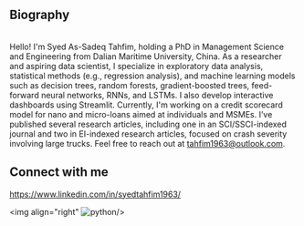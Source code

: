 ## Biography
<br>Hello! I'm Syed As-Sadeq Tahfim, holding a PhD in Management Science and Engineering from Dalian Maritime University, China. As a researcher and aspiring data scientist, I specialize in exploratory data analysis, statistical methods (e.g., regression analysis), and machine learning models such as decision trees, random forests, gradient-boosted trees, feed-forward neural networks, RNNs, and LSTMs. I also develop interactive dashboards using Streamlit. Currently, I'm working on a credit scorecard model for nano and micro-loans aimed at individuals and MSMEs. I’ve published several research articles, including one in an SCI/SSCI-indexed journal and two in EI-indexed research articles, focused on crash severity involving large trucks. Feel free to reach out at tahfim1963@outlook.com.<br/>

## Connect with me
https://www.linkedin.com/in/syedtahfim1963/

<img align="right" ![python](https://github.com/user-attachments/assets/76be4764-73e7-4360-8369-709e1428fb37)/>
